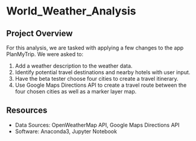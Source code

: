 # World_Weather_Analysis
## Project Overview
For this analysis, we are tasked with applying a few changes to the app PlanMyTrip. We were asked to:
  1. Add a weather description to the weather data.
  2. Identify potential travel destinations and nearby hotels with user input.
  3. Have the beta tester choose four cities to create a travel itinerary.
  4. Use Google Maps Directions API to create a travel route between the four chosen cities as well as a marker layer map.

## Resources
  - Data Sources: OpenWeatherMap API, Google Maps Directions API
  - Software: Anaconda3, Jupyter Notebook

